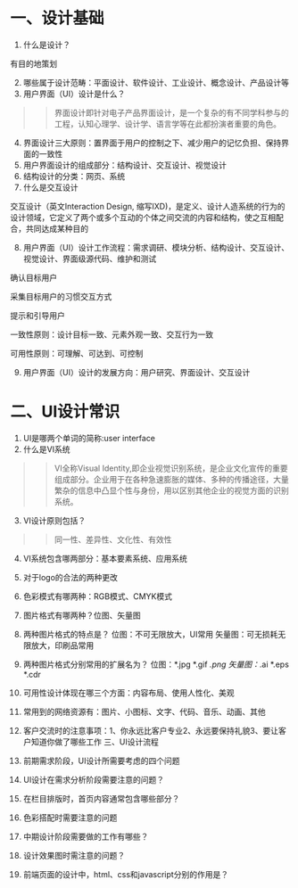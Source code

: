 # 一、设计基础

1. 什么是设计？

  有目的地策划
  
2. 哪些属于设计范畴：平面设计、软件设计、工业设计、概念设计、产品设计等
3. 用户界面（UI）设计是什么？

>> 界面设计即针对电子产品界面设计，是一个复杂的有不同学科参与的工程，认知心理学、设计学、语言学等在此都扮演者重要的角色。

4. 界面设计三大原则：置界面于用户的控制之下、减少用户的记忆负担、保持界面的一致性
5. 用户界面设计的组成部分：结构设计、交互设计、视觉设计
6. 结构设计的分类：网页、系统
7. 什么是交互设计

交互设计（英文Interaction Design, 缩写IXD)，是定义、设计人造系统的行为的设计领域，它定义了两个或多个互动的个体之间交流的内容和结构，使之互相配合，共同达成某种目的

8. 用户界面（UI）设计工作流程：需求调研、模块分析、结构设计、交互设计、视觉设计、界面级源代码、维护和测试

确认目标用户

采集目标用户的习惯交互方式

提示和引导用户

一致性原则：设计目标一致、元素外观一致、交互行为一致

可用性原则：可理解、可达到、可控制

9. 用户界面（UI）设计的发展方向：用户研究、界面设计、交互设计
# 二、UI设计常识

1. UI是哪两个单词的简称:user interface
2. 什么是VI系统

>>VI全称Visual Identity,即企业视觉识别系统，是企业文化宣传的重要组成部分。企业用于在各种急速膨胀的媒体、多种的传播途径，大量繁杂的信息中凸显个性与身份，用以区别其他企业的视觉方面的识别系统。

3. VI设计原则包括？

>>同一性、差异性、文化性、有效性

4. VI系统包含哪两部分：基本要素系统、应用系统
5. 对于logo的合法的两种更改
6. 色彩模式有哪两种：RGB模式、CMYK模式
7. 图片格式有哪两种？位图、矢量图
8. 两种图片格式的特点是？
位图：不可无限放大，UI常用
矢量图：可无损耗无限放大，印刷品常用
9. 两种图片格式分别常用的扩展名为？
位图：*.jpg *.gif *.png
矢量图：*.ai *.eps *.cdr
10. 可用性设计体现在哪三个方面：内容布局、使用人性化、美观
11. 常用到的网络资源有：图片、小图标、文字、代码、音乐、动画、其他
12. 客户交流时的注意事项：1、你永远比客户专业2、永远要保持礼貌3、要让客户知道你做了哪些工作
三、UI设计流程

1. 前期需求阶段，UI设计所需要考虑的四个问题
2. UI设计在需求分析阶段需要注意的问题？
3. 在栏目排版时，首页内容通常包含哪些部分？
4. 色彩搭配时需要注意的问题
5. 中期设计阶段需要做的工作有哪些？
6. 设计效果图时需注意的问题？
7. 前端页面的设计中，html、css和javascript分别的作用是？
